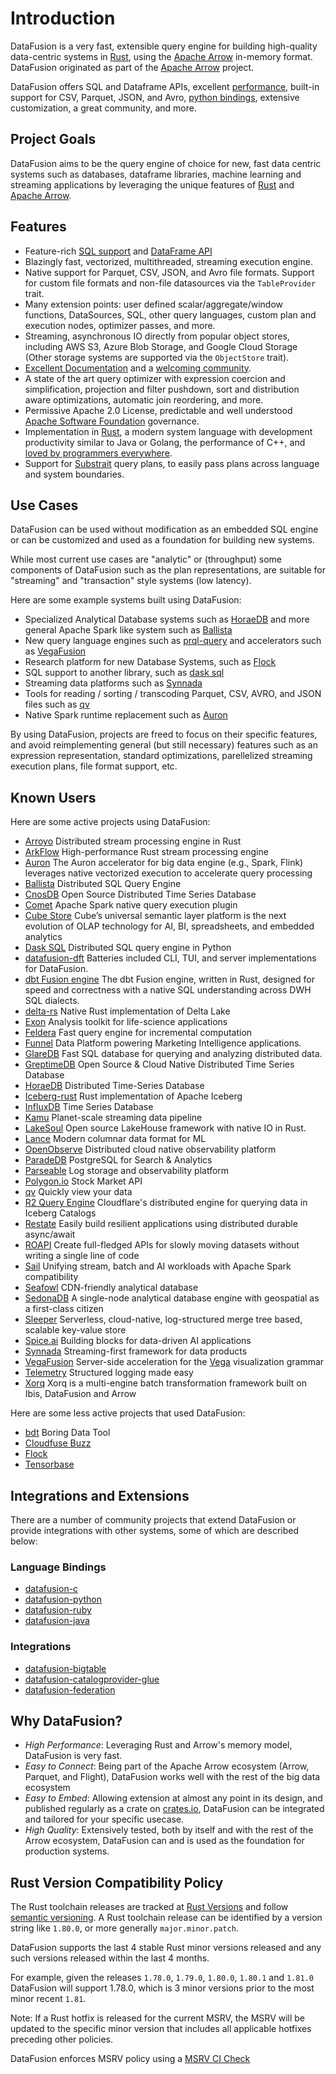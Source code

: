 <!---
  Licensed to the Apache Software Foundation (ASF) under one
  or more contributor license agreements.  See the NOTICE file
  distributed with this work for additional information
  regarding copyright ownership.  The ASF licenses this file
  to you under the Apache License, Version 2.0 (the
  "License"); you may not use this file except in compliance
  with the License.  You may obtain a copy of the License at

    http://www.apache.org/licenses/LICENSE-2.0

  Unless required by applicable law or agreed to in writing,
  software distributed under the License is distributed on an
  "AS IS" BASIS, WITHOUT WARRANTIES OR CONDITIONS OF ANY
  KIND, either express or implied.  See the License for the
  specific language governing permissions and limitations
  under the License.
-->

# Introduction

DataFusion is a very fast, extensible query engine for building
high-quality data-centric systems in [Rust](http://rustlang.org),
using the [Apache Arrow](https://arrow.apache.org) in-memory format.
DataFusion originated as part of the [Apache Arrow](https://arrow.apache.org/)
project.

DataFusion offers SQL and Dataframe APIs, excellent [performance](https://benchmark.clickhouse.com/), built-in support for CSV, Parquet, JSON, and Avro, [python bindings], extensive customization, a great community, and more.

[python bindings]: https://github.com/apache/datafusion-python

## Project Goals

DataFusion aims to be the query engine of choice for new, fast
data centric systems such as databases, dataframe libraries, machine
learning and streaming applications by leveraging the unique features
of [Rust](https://www.rust-lang.org/) and [Apache
Arrow](https://arrow.apache.org/).

## Features

- Feature-rich [SQL support](https://datafusion.apache.org/user-guide/sql/index.html) and [DataFrame API](https://datafusion.apache.org/user-guide/dataframe.html)
- Blazingly fast, vectorized, multithreaded, streaming execution engine.
- Native support for Parquet, CSV, JSON, and Avro file formats. Support
  for custom file formats and non-file datasources via the `TableProvider` trait.
- Many extension points: user defined scalar/aggregate/window functions, DataSources, SQL,
  other query languages, custom plan and execution nodes, optimizer passes, and more.
- Streaming, asynchronous IO directly from popular object stores, including AWS S3,
  Azure Blob Storage, and Google Cloud Storage (Other storage systems are supported via the
  `ObjectStore` trait).
- [Excellent Documentation](https://docs.rs/datafusion/latest) and a
  [welcoming community](https://datafusion.apache.org/contributor-guide/communication.html).
- A state of the art query optimizer with expression coercion and
  simplification, projection and filter pushdown, sort and distribution
  aware optimizations, automatic join reordering, and more.
- Permissive Apache 2.0 License, predictable and well understood
  [Apache Software Foundation](https://www.apache.org/) governance.
- Implementation in [Rust](https://www.rust-lang.org/), a modern
  system language with development productivity similar to Java or
  Golang, the performance of C++, and [loved by programmers
  everywhere](https://insights.stackoverflow.com/survey/2021#technology-most-loved-dreaded-and-wanted).
- Support for [Substrait](https://substrait.io/) query plans, to
  easily pass plans across language and system boundaries.

## Use Cases

DataFusion can be used without modification as an embedded SQL
engine or can be customized and used as a foundation for
building new systems.

While most current use cases are "analytic" or (throughput) some
components of DataFusion such as the plan representations, are
suitable for "streaming" and "transaction" style systems (low
latency).

Here are some example systems built using DataFusion:

- Specialized Analytical Database systems such as [HoraeDB] and more general Apache Spark like system such as [Ballista]
- New query language engines such as [prql-query] and accelerators such as [VegaFusion]
- Research platform for new Database Systems, such as [Flock]
- SQL support to another library, such as [dask sql]
- Streaming data platforms such as [Synnada]
- Tools for reading / sorting / transcoding Parquet, CSV, AVRO, and JSON files such as [qv]
- Native Spark runtime replacement such as [Auron]

By using DataFusion, projects are freed to focus on their specific
features, and avoid reimplementing general (but still necessary)
features such as an expression representation, standard optimizations,
parellelized streaming execution plans, file format support, etc.

## Known Users

Here are some active projects using DataFusion:

 <!-- "Active" means github repositories that had at least one commit in the last 6 months -->

- [Arroyo](https://github.com/ArroyoSystems/arroyo) Distributed stream processing engine in Rust
- [ArkFlow](https://github.com/arkflow-rs/arkflow) High-performance Rust stream processing engine
- [Auron] The Auron accelerator for big data engine (e.g., Spark, Flink) leverages native vectorized execution to accelerate query processing
- [Ballista] Distributed SQL Query Engine
- [CnosDB] Open Source Distributed Time Series Database
- [Comet](https://github.com/apache/datafusion-comet) Apache Spark native query execution plugin
- [Cube Store] Cube’s universal semantic layer platform is the next evolution of OLAP technology for AI, BI, spreadsheets, and embedded analytics
- [Dask SQL] Distributed SQL query engine in Python
- [datafusion-dft](https://github.com/datafusion-contrib/datafusion-dft) Batteries included CLI, TUI, and server implementations for DataFusion.
- [dbt Fusion engine](https://github.com/dbt-labs/dbt-fusion) The dbt Fusion engine, written in Rust, designed for speed and correctness with a native SQL understanding across DWH SQL dialects.
- [delta-rs] Native Rust implementation of Delta Lake
- [Exon](https://github.com/wheretrue/exon) Analysis toolkit for life-science applications
- [Feldera](https://github.com/feldera/feldera) Fast query engine for incremental computation
- [Funnel](https://funnel.io/) Data Platform powering Marketing Intelligence applications.
- [GlareDB](https://github.com/GlareDB/glaredb) Fast SQL database for querying and analyzing distributed data.
- [GreptimeDB] Open Source & Cloud Native Distributed Time Series Database
- [HoraeDB] Distributed Time-Series Database
- [Iceberg-rust](https://github.com/apache/iceberg-rust) Rust implementation of Apache Iceberg
- [InfluxDB] Time Series Database
- [Kamu] Planet-scale streaming data pipeline
- [LakeSoul](https://github.com/lakesoul-io/LakeSoul) Open source LakeHouse framework with native IO in Rust.
- [Lance](https://github.com/lancedb/lance) Modern columnar data format for ML
- [OpenObserve] Distributed cloud native observability platform
- [ParadeDB](https://github.com/paradedb/paradedb) PostgreSQL for Search & Analytics
- [Parseable] Log storage and observability platform
- [Polygon.io](https://polygon.io/) Stock Market API
- [qv] Quickly view your data
- [R2 Query Engine](https://blog.cloudflare.com/r2-sql-deep-dive/) Cloudflare's distributed engine for querying data in Iceberg Catalogs
- [Restate](https://github.com/restatedev) Easily build resilient applications using distributed durable async/await
- [ROAPI] Create full-fledged APIs for slowly moving datasets without writing a single line of code
- [Sail](https://github.com/lakehq/sail) Unifying stream, batch and AI workloads with Apache Spark compatibility
- [Seafowl] CDN-friendly analytical database
- [SedonaDB](https://github.com/apache/sedona-db) A single-node analytical database engine with geospatial as a first-class citizen
- [Sleeper](https://github.com/gchq/sleeper) Serverless, cloud-native, log-structured merge tree based, scalable key-value store
- [Spice.ai] Building blocks for data-driven AI applications
- [Synnada] Streaming-first framework for data products
- [VegaFusion] Server-side acceleration for the [Vega](https://vega.github.io/) visualization grammar
- [Telemetry](https://telemetry.sh/) Structured logging made easy
- [Xorq](https://github.com/xorq-labs/xorq/) Xorq is a multi-engine batch transformation framework built on Ibis, DataFusion and Arrow

Here are some less active projects that used DataFusion:

- [bdt](https://github.com/datafusion-contrib/bdt) Boring Data Tool
- [Cloudfuse Buzz]
- [Flock]
- [Tensorbase]

[ballista]: https://github.com/apache/datafusion-ballista
[auron]: https://github.com/apache/auron
[cloudfuse buzz]: https://github.com/cloudfuse-io/buzz-rust
[cnosdb]: https://github.com/cnosdb/cnosdb
[cube store]: https://github.com/cube-js/cube.js/tree/master/rust
[dask sql]: https://github.com/dask-contrib/dask-sql
[datafusion-tui]: https://github.com/datafusion-contrib/datafusion-tui
[delta-rs]: https://github.com/delta-io/delta-rs
[flock]: https://github.com/flock-lab/flock
[kamu]: https://github.com/kamu-data/kamu-cli
[greptimedb]: https://github.com/GreptimeTeam/greptimedb
[horaedb]: https://github.com/apache/incubator-horaedb
[influxdb]: https://github.com/influxdata/influxdb
[openobserve]: https://github.com/openobserve/openobserve
[parseable]: https://github.com/parseablehq/parseable
[prql-query]: https://github.com/prql/prql-query
[qv]: https://github.com/timvw/qv
[roapi]: https://github.com/roapi/roapi
[seafowl]: https://github.com/splitgraph/seafowl
[spice.ai]: https://github.com/spiceai/spiceai
[synnada]: https://synnada.ai/
[tensorbase]: https://github.com/tensorbase/tensorbase
[vegafusion]: https://vegafusion.io/ "if you know of another project, please submit a PR to add a link!"

## Integrations and Extensions

There are a number of community projects that extend DataFusion or
provide integrations with other systems, some of which are described below:

### Language Bindings

- [datafusion-c](https://github.com/datafusion-contrib/datafusion-c)
- [datafusion-python](https://github.com/apache/datafusion-python)
- [datafusion-ruby](https://github.com/datafusion-contrib/datafusion-ruby)
- [datafusion-java](https://github.com/datafusion-contrib/datafusion-java)

### Integrations

- [datafusion-bigtable](https://github.com/datafusion-contrib/datafusion-bigtable)
- [datafusion-catalogprovider-glue](https://github.com/datafusion-contrib/datafusion-catalogprovider-glue)
- [datafusion-federation](https://github.com/datafusion-contrib/datafusion-federation)

## Why DataFusion?

- _High Performance_: Leveraging Rust and Arrow's memory model, DataFusion is very fast.
- _Easy to Connect_: Being part of the Apache Arrow ecosystem (Arrow, Parquet, and Flight), DataFusion works well with the rest of the big data ecosystem
- _Easy to Embed_: Allowing extension at almost any point in its design, and published regularly as a crate on [crates.io](http://crates.io), DataFusion can be integrated and tailored for your specific usecase.
- _High Quality_: Extensively tested, both by itself and with the rest of the Arrow ecosystem, DataFusion can and is used as the foundation for production systems.

## Rust Version Compatibility Policy

The Rust toolchain releases are tracked at [Rust Versions](https://releases.rs) and follow
[semantic versioning](https://semver.org/). A Rust toolchain release can be identified
by a version string like `1.80.0`, or more generally `major.minor.patch`.

DataFusion supports the last 4 stable Rust minor versions released and any such versions released within the last 4 months.

For example, given the releases `1.78.0`, `1.79.0`, `1.80.0`, `1.80.1` and `1.81.0` DataFusion will support 1.78.0, which is 3 minor versions prior to the most minor recent `1.81`.

Note: If a Rust hotfix is released for the current MSRV, the MSRV will be updated to the specific minor version that includes all applicable hotfixes preceding other policies.

DataFusion enforces MSRV policy using a [MSRV CI Check](https://github.com/search?q=repo%3Aapache%2Fdatafusion+rust-version+language%3ATOML+path%3A%2F%5ECargo.toml%2F&type=code)
